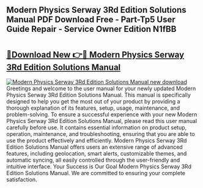 ## Modern Physics Serway 3Rd Edition Solutions Manual PDF Download Free - Part-Tp5 User Guide Repair - Service Owner Edition N1fBB

# <h2><a href="http://bc54779.oget.top/?id=Modern+Physics+Serway+3Rd+Edition+Solutions+Manual">🔗Download New 👉🔴 Modern Physics Serway 3Rd Edition Solutions Manual</a></h2>

[![Modern Physics Serway 3Rd Edition Solutions Manual new download](https://i.imgur.com/5g1atiW.png)](http://bc54779.oget.top/?id=Modern+Physics+Serway+3Rd+Edition+Solutions+Manual)
Greetings and welcome to the user manual for your newly updated Modern Physics Serway 3Rd Edition Solutions Manual. This manual is specifically designed to help you get the most out of your product by providing a thorough explanation of its features, setup, usage, maintenance, and problem-solving. To ensure a successful experience with your new Modern Physics Serway 3Rd Edition Solutions Manual, please read this user manual carefully before use. It contains essential information on product setup, operation, maintenance, and troubleshooting, ensuring that you are able to use the product effectively and efficiently. Modern Physics Serway 3Rd Edition Solutions Manual offers users an extensive range of advanced features, including geolocation, smart alerts, customizable themes, and automatic syncing, all easily controlled through the user-friendly and intuitive interface. Your Success is Our Goal Modern Physics Serway 3Rd Edition Solutions Manual. We are committed to ensuring your complete satisfaction.
